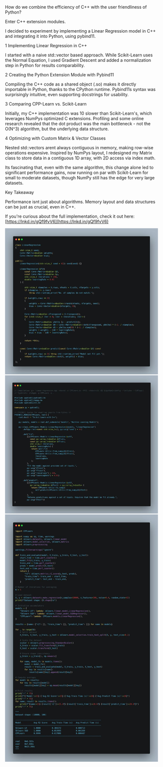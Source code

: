 How do we combine the efficiency of C++ with the user friendliness of Python?   
  
Enter C++ extension modules.  
  
I decided to experiment by implementing a Linear Regression model in C++ and integrating it into Python, using pybind11.  
  
1 Implementing Linear Regression in C++  
  
I started with a naive std::vector based approach. While Scikit-Learn uses the Normal Equation, I used Gradient Descent and added a normalization step in Python for results comparability.  
  
2 Creating the Python Extension Module with Pybind11  
  
Compiling the C++ code as a shared object (.so) makes it directly importable in Python, thanks to the CPython runtime. Pybind11s syntax was surprisingly intuitive, even supporting docstrings for usability.  
  
3 Comparing CPP-Learn vs. Scikit-Learn  
  
Initially, my C++ implementation was 10 slower than Scikit-Learn's, which leverages NumPys optimized C extensions. Profiling and some online research revealed that the dot product was the main bottleneck - not the O(N^3) algorithm, but the underlying data structure.  
  
4 Optimizing with Custom Matrix & Vector Classes  
  
Nested std::vectors arent always contiguous in memory, making row-wise operations expensive. Inspired by NumPys layout, I redesigned my Matrix class to store data in a contiguous 1D array, with 2D access via index math.  
  
Its fascinating that, even with the same algorithm, this change alone led to significant performance gains, now running on par with Scikit-Learn for small to moderate datasets, though NumPy still has the edge for very large datasets.  
  
 Key Takeaway  
  
Performance isnt just about algorithms. Memory layout and data structures can be just as crucial, even in C++.  
  
If you're curious about the full implementation, check it out here: [https://lnkd.in/gQf9fvV6](https://lnkd.in/gQf9fvV6)

![Linear Regression in C++](images/23.01.jpg)  
![Pybind11 code to expose C++ into Python](images/23.02.jpg)  
![Sample python test code with sample output](images/23.03.jpg)  

